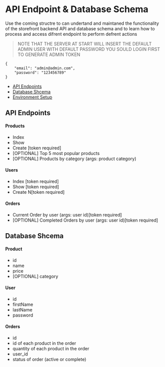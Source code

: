 # API Endpoint & Database Schema
Use the coming structre to can undertand and maintaned the functionality of the storefront backend API and database schema and to learn how to process and access difrent endpoint to perform defrent actions
> NOTE THAT THE SERVER AT START WILL INSERT THE DEFAULT ADMIN USER WITH DEFAULT PASSWORD
> YOU SOULD LOGIN FIRST TO GENERATE ADMIN TOKEN
```
{
    "email": "admin@admin.com",
    "password": "123456789"
}
```

- [API Endpoints](#API-Endpoints)
- [Database Shcema](#Database-Shcema)
- [Environment Setup](#Environment-Setup)

## API Endpoints
#### Products
- Index 
- Show
- Create [token required]
- [OPTIONAL] Top 5 most popular products 
- [OPTIONAL] Products by category (args: product category)

#### Users
- Index [token required]
- Show [token required]
- Create N[token required]

#### Orders
- Current Order by user (args: user id)[token required]
- [OPTIONAL] Completed Orders by user (args: user id)[token required]

## Database Shcema
#### Product
-  id
- name
- price
- [OPTIONAL] category

#### User
- id
- firstName
- lastName
- password

#### Orders
- id
- id of each product in the order
- quantity of each product in the order
- user_id
- status of order (active or complete)
